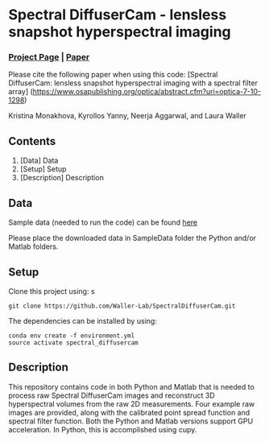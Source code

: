 # Spectral DiffuserCam - lensless snapshot hyperspectral imaging

### [Project Page](https://waller-lab.github.io/SpectralDiffuserCam/) | [Paper](https://www.osapublishing.org/optica/abstract.cfm?uri=optica-7-10-1298)


Please cite the following paper when using this code:
[Spectral DiffuserCam: lensless snapshot hyperspectral imaging with a spectral filter array] (https://www.osapublishing.org/optica/abstract.cfm?uri=optica-7-10-1298)

Kristina Monakhova, Kyrollos Yanny, Neerja Aggarwal, and Laura Waller

## Contents

1. [Data] Data
2. [Setup] Setup 
3. [Description] Description 

## Data
Sample data (needed to run the code) can be found [here](https://drive.google.com/drive/folders/1dmfzkTLFZZFUYW8GC6Vn6SOuZiZq47SS?usp=sharing)

Please place the downloaded data in SampleData folder the Python and/or Matlab folders.

## Setup
Clone this project using: s
```
git clone https://github.com/Waller-Lab/SpectralDiffuserCam.git
```

The dependencies can be installed by using:
```
conda env create -f environment.yml
source activate spectral_diffusercam
```

## Description 
This repository contains code in both Python and Matlab that is needed to process raw Spectral DiffuserCam images and reconstruct 3D hyperspectral volumes from the raw 2D measurements.  Four example raw images are provided, along with the calibrated point spread function and spectral filter function. Both the Python and Matlab versions support GPU acceleration. In Python, this is accomplished using cupy.  